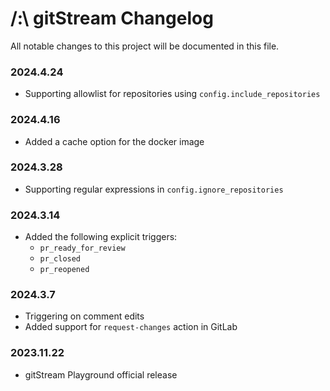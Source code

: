 # /:\\ gitStream Changelog
All notable changes to this project will be documented in this file.

### 2024.4.24
- Supporting allowlist for repositories using `config.include_repositories`

### 2024.4.16
- Added a cache option for the docker image
### 2024.3.28
- Supporting regular expressions in `config.ignore_repositories`
### 2024.3.14
- Added the following explicit triggers:
	- `pr_ready_for_review`
	- `pr_closed`
	- `pr_reopened`

### 2024.3.7
- Triggering on comment edits
- Added support for `request-changes` action in GitLab
### 2023.11.22
- gitStream Playground official release
